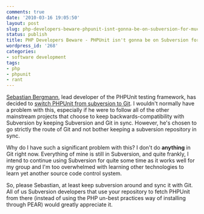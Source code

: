```yaml
---
comments: true
date: '2010-03-16 19:05:50'
layout: post
slug: php-developers-beware-phpunit-isnt-gonna-be-on-subversion-for-much-longer
status: publish
title: PHP Developers Beware - PHPUnit isn't gonna be on Subversion for Much Longer
wordpress_id: '268'
categories:
- software development
tags:
- php
- phpunit
- rant
---
```


<a href="http://sebastian-bergmann.de" target="_blank">Sebastian Bergmann</a>, lead developer of the PHPUnit testing framework, has decided to <a href="http://sebastian-bergmann.de/archives/876-PHPUnit-Development-Moved-to-GitHub.html">switch PHPUnit from subversion to Git</a>. I wouldn't normally have a problem with this, especially if he were to follow all of the other mainstream projects that choose to keep backwards-compatibility with Subversion by keeping Subversion and Git in sync. However, he's chosen to go strictly the route of Git and not bother keeping a subversion repository in sync. 

Why do I have such a significant problem with this? I don't do <strong>anything</strong> in Git right now. Everything of mine is still in Subversion, and quite frankly, I intend to continue using Subversion for quite some time as it works well for my group and I'm too overwhelmed with learning other technologies to learn yet another source code control system. 

So, please Sebastian, at least keep subversion around and sync it with Git. All of us Subversion developers that use your repository to fetch PHPUnit from there (instead of using the PHP un-best practices way of installing through PEAR) would greatly appreciate it. 
